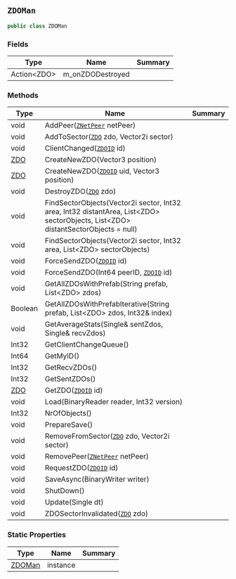 ## `ZDOMan`

```csharp
public class ZDOMan

```

### Fields

| Type | Name | Summary | 
| --- | --- | --- | 
| Action&lt;ZDO&gt; | m_onZDODestroyed |  | 


### Methods

| Type | Name | Summary | 
| --- | --- | --- | 
| void | AddPeer([`ZNetPeer`](./ZNetPeer.md) netPeer) |  | 
| void | AddToSector([`ZDO`](./ZDO.md) zdo, Vector2i sector) |  | 
| void | ClientChanged([`ZDOID`](./ZDOID.md) id) |  | 
| [ZDO](./ZDO.md) | CreateNewZDO(Vector3 position) |  | 
| [ZDO](./ZDO.md) | CreateNewZDO([`ZDOID`](./ZDOID.md) uid, Vector3 position) |  | 
| void | DestroyZDO([`ZDO`](./ZDO.md) zdo) |  | 
| void | FindSectorObjects(Vector2i sector, Int32 area, Int32 distantArea, List&lt;ZDO&gt; sectorObjects, List&lt;ZDO&gt; distantSectorObjects = null) |  | 
| void | FindSectorObjects(Vector2i sector, Int32 area, List&lt;ZDO&gt; sectorObjects) |  | 
| void | ForceSendZDO([`ZDOID`](./ZDOID.md) id) |  | 
| void | ForceSendZDO(Int64 peerID, [`ZDOID`](./ZDOID.md) id) |  | 
| void | GetAllZDOsWithPrefab(String prefab, List&lt;ZDO&gt; zdos) |  | 
| Boolean | GetAllZDOsWithPrefabIterative(String prefab, List&lt;ZDO&gt; zdos, Int32& index) |  | 
| void | GetAverageStats(Single& sentZdos, Single& recvZdos) |  | 
| Int32 | GetClientChangeQueue() |  | 
| Int64 | GetMyID() |  | 
| Int32 | GetRecvZDOs() |  | 
| Int32 | GetSentZDOs() |  | 
| [ZDO](./ZDO.md) | GetZDO([`ZDOID`](./ZDOID.md) id) |  | 
| void | Load(BinaryReader reader, Int32 version) |  | 
| Int32 | NrOfObjects() |  | 
| void | PrepareSave() |  | 
| void | RemoveFromSector([`ZDO`](./ZDO.md) zdo, Vector2i sector) |  | 
| void | RemovePeer([`ZNetPeer`](./ZNetPeer.md) netPeer) |  | 
| void | RequestZDO([`ZDOID`](./ZDOID.md) id) |  | 
| void | SaveAsync(BinaryWriter writer) |  | 
| void | ShutDown() |  | 
| void | Update(Single dt) |  | 
| void | ZDOSectorInvalidated([`ZDO`](./ZDO.md) zdo) |  | 


### Static Properties

| Type | Name | Summary | 
| --- | --- | --- | 
| [ZDOMan](./ZDOMan.md) | instance |  | 


